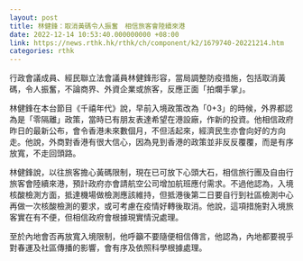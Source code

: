 ```yaml
---
layout: post
title: 林健鋒：取消黃碼令人振奮　相信旅客會陸續來港
date: 2022-12-14 10:53:40.000000000 +08:00
link: https://news.rthk.hk/rthk/ch/component/k2/1679740-20221214.htm
categories: rthk
---
```


行政會議成員、經民聯立法會議員林健鋒形容，當局調整防疫措施，包括取消黃碼，令人振奮，不論商界、外資企業或旅客，反應正面「拍爛手掌」。

林健鋒在本台節目《千禧年代》說，早前入境政策改為「0+3」的時候，外界都認為是「零隔離」政策，當時已有朋友表達希望在港設廠，作新的投資。他相信政府昨日的最新公布，會令香港未來數個月，不但活起來，經濟民生亦會向好的方向走。他說，外商對香港有很大信心，因為見到香港的政策並非反反覆覆，而是有序放寬，不走回頭路。

林健鋒說，以往旅客擔心黃碼限制，現在已可放下心頭大石，相信旅行團及自由行旅客會陸續來港，預計政府亦會請航空公司增加航班應付需求。不過他認為，入境核酸檢測方面，抵達機場做檢測應該維持，但抵港後第二日要自行到社區檢測中心再做一次核酸檢測的要求，或可考慮在疫情好轉後取消。他說，這項措施對入境旅客實在有不便，但相信政府會根據現實情況處理。

至於內地會否再放寬入境限制，他呼籲不要隨便相信傳言，他認為，內地都要視乎對春運及社區傳播的影響，會有序及依照科學根據處理。
